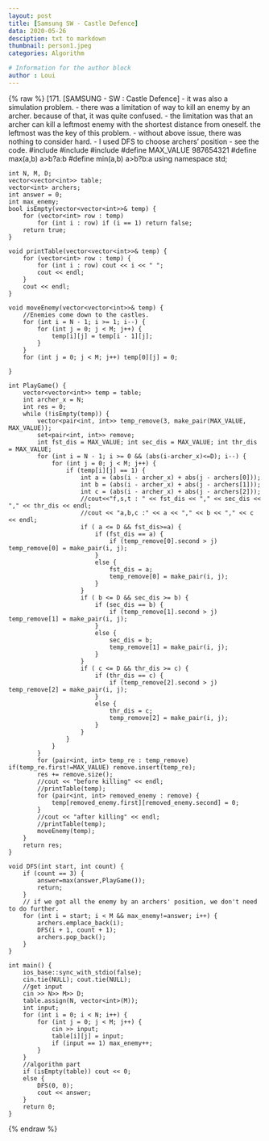 ```yaml
---
layout: post
title: [Samsung SW - Castle Defence]
data: 2020-05-26
desciption: txt to markdown
thumbnail: person1.jpeg
categories: Algorithm

# Information for the author block
author : Loui
---
```


{% raw %}
	﻿[171. [SAMSUNG - SW : Castle Defence]
	- it was also a simulation problem.
	- there was a limitation of way to kill an enemy by an archer. because of that, it was quite confused.
	- the limitation was that an archer can kill a leftmost enemy with the shortest distance from oneself. the leftmost was the key of this problem.
	- without above issue, there was nothing to consider hard.
	- I used DFS to choose archers’ position
	- see the code.
	#include<iostream>
	#include<vector>
	#include<set>
	#define MAX_VALUE 987654321
	#define max(a,b) a>b?a:b
	#define min(a,b) a>b?b:a
	using namespace std;
	
	int N, M, D;
	vector<vector<int>> table;
	vector<int> archers;
	int answer = 0;
	int max_enemy;
	bool isEmpty(vector<vector<int>>& temp) {
		for (vector<int> row : temp)
			for (int i : row) if (i == 1) return false;
		return true;
	}
	
	void printTable(vector<vector<int>>& temp) {
		for (vector<int> row : temp) {
			for (int i : row) cout << i << " ";
			cout << endl;
		}
		cout << endl;
	}
	
	void moveEnemy(vector<vector<int>>& temp) {
		//Enemies come down to the castles.
		for (int i = N - 1; i >= 1; i--) {
			for (int j = 0; j < M; j++) {
				temp[i][j] = temp[i - 1][j];
			}
		}
		for (int j = 0; j < M; j++) temp[0][j] = 0;
	
	}
	
	int PlayGame() {
		vector<vector<int>> temp = table;
		int archer_x = N;
		int res = 0;
		while (!isEmpty(temp)) {
			vector<pair<int, int>> temp_remove(3, make_pair(MAX_VALUE, MAX_VALUE));
			set<pair<int, int>> remove;
			int fst_dis = MAX_VALUE; int sec_dis = MAX_VALUE; int thr_dis = MAX_VALUE;
			for (int i = N - 1; i >= 0 && (abs(i-archer_x)<=D); i--) {
				for (int j = 0; j < M; j++) {
					if (temp[i][j] == 1) {
						int a = (abs(i - archer_x) + abs(j - archers[0])); 
						int b = (abs(i - archer_x) + abs(j - archers[1])); 
						int c = (abs(i - archer_x) + abs(j - archers[2]));
						//cout<<"f,s,t : " << fst_dis << "," << sec_dis << "," << thr_dis << endl;
						//cout << "a,b,c :" << a << "," << b << "," << c << endl;
						if ( a <= D && fst_dis>=a) {
							if (fst_dis == a) {
								if (temp_remove[0].second > j) temp_remove[0] = make_pair(i, j);
							}
							else {
								fst_dis = a;
								temp_remove[0] = make_pair(i, j);
							}
						}
						if ( b <= D && sec_dis >= b) {
							if (sec_dis == b) {
								if (temp_remove[1].second > j) temp_remove[1] = make_pair(i, j);
							}
							else {
								sec_dis = b;
								temp_remove[1] = make_pair(i, j);
							}
						}
						if ( c <= D && thr_dis >= c) {
							if (thr_dis == c) {
								if (temp_remove[2].second > j) temp_remove[2] = make_pair(i, j);
							}
							else {
								thr_dis = c;
								temp_remove[2] = make_pair(i, j);
							}
						}
					}
				}
			}
			for (pair<int, int> temp_re : temp_remove) if(temp_re.first!=MAX_VALUE) remove.insert(temp_re);
			res += remove.size();
			//cout << "before killing" << endl;
			//printTable(temp);
			for (pair<int, int> removed_enemy : remove) {
				temp[removed_enemy.first][removed_enemy.second] = 0;
			}
			//cout << "after killing" << endl;
			//printTable(temp);
			moveEnemy(temp);
		}
		return res;
	}
	
	void DFS(int start, int count) {
		if (count == 3) {
			answer=max(answer,PlayGame());
			return;
		}
		// if we got all the enemy by an archers' position, we don't need to do further.
		for (int i = start; i < M && max_enemy!=answer; i++) {
			archers.emplace_back(i);
			DFS(i + 1, count + 1);
			archers.pop_back();
		}
	}
	
	int main() {
		ios_base::sync_with_stdio(false);
		cin.tie(NULL); cout.tie(NULL);
		//get input
		cin >> N>> M>> D;	
		table.assign(N, vector<int>(M));
		int input;
		for (int i = 0; i < N; i++) {
			for (int j = 0; j < M; j++) {
				cin >> input;
				table[i][j] = input;
				if (input == 1) max_enemy++;
			}
		}
		//algorithm part
		if (isEmpty(table)) cout << 0;
		else {
			DFS(0, 0);
			cout << answer;
		}
		return 0;
	}
	
	
	
{% endraw %}
